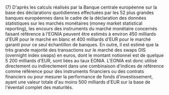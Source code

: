 (7) D'après les calculs réalisés par la Banque centrale européenne sur la base des déclarations quotidiennes effectuées par les 52 plus grandes banques européennes dans le cadre de la déclaration des données statistiques sur les marchés monétaires (money market statistical reporting), les encours des instruments du marché monétaire concernés faisant référence à l'EONIA peuvent être estimés à environ 450 milliards d'EUR pour le marché en blanc et 400 milliards d'EUR pour le marché garanti pour ce seul échantillon de banques. En outre, il est estimé que la très grande majorité des transactions sur le marché des swaps OIS (overnight index swaps) en euros, dont le montant notionnel est de quelque 5 200 milliards d'EUR, sont liées au taux EONIA. L'EONIA est donc utilisé directement ou indirectement dans une combinaison d'indices de référence comme référence pour des instruments financiers ou des contrats financiers ou pour mesurer la performance de fonds d'investissement, ayant une valeur totale d'au moins 500 milliards d'EUR sur la base de l'éventail complet des maturités.